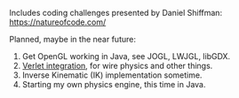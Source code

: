 Includes coding challenges presented by Daniel Shiffman: https://natureofcode.com/

Planned, maybe in the near future:

  1. Get OpenGL working in Java, see JOGL, LWJGL, libGDX.
  2. [Verlet integration](https://en.wikipedia.org/wiki/Verlet_integration), for wire physics and other things.
  3. Inverse Kinematic (IK) implementation sometime.
  4. Starting my own physics engine, this time in Java.

     
  
